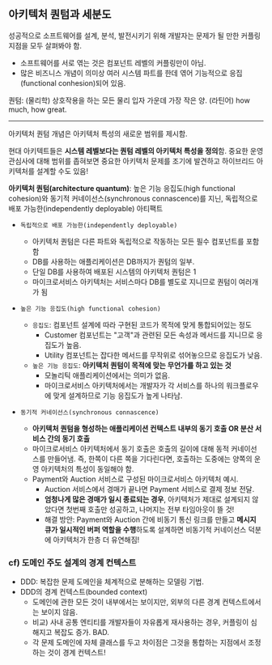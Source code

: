## 아키텍처 퀀텀과 세분도

성공적으로 소프트웨어를 설계, 분석, 발전시키기 위해 개발자는 문제가 될 만한 커플링 지점을 모두 살펴봐야 함.

- 소프트웨어를 서로 엮는 것은 컴포넌트 레벨의 커플링만이 아님.
- 많은 비즈니스 개념이 의미상 여러 시스템 파트를 한데 엮어 기능적으로 응집(functional conhesion)되어 있음.

퀀텀: (물리학) 상호작용을 하는 모든 물리 입자 가운데 가장 작은 양. (라틴어) how much, how great.

---

아키텍처 퀀텀 개념은 아키텍처 특성의 새로운 범위를 제시함.

현대 아키텍트들은 **시스템 레벨보다는 퀀텀 레벨의 아키텍처 특성을 정의**함. 중요한 운영 관심사에 대해 범위를 좁혀보면 중요한 아키텍처 문제를 조기에 발견하고 하이브리드 아키텍처를 설계할 수도 있음!

**아키텍처 퀀텀(architecture quantum)**: 높은 기능 응집도(high functional cohesion)와 동기적 커네이선스(synchronous connascence)를 지닌, 독립적으로 배포 가능한(independently deployable) 아티팩트

- `독립적으로 배포 가능한(independently deployable)`

  - 아키텍처 퀀텀은 다른 파트와 독립적으로 작동하는 모든 필수 컴포넌트를 포함함
  - DB를 사용하는 애플리케이션은 DB까지가 퀀텀의 일부.
  - 단일 DB를 사용하여 배포된 시스템의 아키텍처 퀀텀은 1
  - 마이크로서비스 아키텍처는 서비스마다 DB를 별도로 지니므로 퀀텀이 여러개가 됨

- `높은 기능 응집도(high functional cohesion)`

  - `응집도`: 컴포넌트 설계에 따라 구현된 코드가 목적에 맞게 통합되어있는 정도
    - Customer 컴포넌트는 "고객"과 관련된 모든 속성과 메서드를 지니므로 응집도가 높음.
    - Utility 컴포넌트는 잡다한 메서드를 무작위로 섞어놓으므로 응집도가 낮음.
  - `높은 기능 응집도`: **아키텍처 퀀텀이 목적에 맞는 무언가를 하고 있는 것**
    - 모놀리틱 애플리케이션에서는 의미가 없음.
    - 마이크로서비스 아키텍처에서는 개발자가 각 서비스를 하나의 워크플로우에 맞게 설계하므로 기능 응집도가 높게 나타남.

- `동기적 커네이선스(synchronous connascence)`

  - **아키텍처 퀀텀을 형성하는 애플리케이션 컨텍스트 내부의 동기 호출 OR 분산 서비스 간의 동기 호출**
  - 마이크로서비스 아키텍처에서 동기 호출은 호출의 길이에 대해 동적 커네이선스를 만들어냄. 즉, 한쪽이 다른 쪽을 기다린다면, 호출하는 도중에는 양쪽의 운영 아키텍처의 특성이 동일해야 함.
  - Payment와 Auction 서비스로 구성된 마이크로서비스 아키텍처 예시.
    - Auction 서비스에서 경매가 끝나면 Payment 서비스로 결제 정보 전달.
    - **엄청나게 많은 경매가 일시 종료되는 경우**, 아키텍처가 제대로 설계되지 않았다면 첫번째 호출만 성공하고, 나머지는 전부 타임아웃이 뜰 것!
    - 해결 방안: Payment와 Auction 간에 비동기 통신 링크를 만들고 **메시지 큐가 일시적인 버퍼 역할을 수행**하도록 설계하면 비동기적 커네이선스 덕분에 아키텍처가 한층 더 유연해짐!

### cf) 도메인 주도 설계의 경계 컨텍스트

- DDD: 복잡한 문제 도메인을 체계적으로 분해하는 모델링 기법.
- DDD의 경계 컨텍스트(bounded context)
  - 도메인에 관한 모든 것이 내부에서는 보이지만, 외부의 다른 경계 컨텍스트에서는 보이지 않음.
  - 비교) 사내 공통 엔티티를 개발자들이 자유롭게 재사용하는 경우, 커플링이 심해지고 복잡도 증가. BAD.
  - 각 문제 도메인에 자체 클래스를 두고 차이점은 그것을 통합하는 지점에서 조정하는 것이 경계 컨텍스트!

